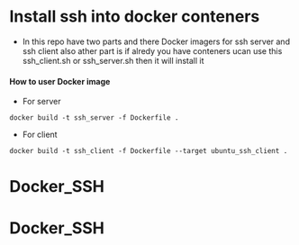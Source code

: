 # Install ssh into docker conteners

+ In this repo have two parts and there Docker imagers for ssh server and ssh client also ather part is if alredy you have conteners ucan use this ssh_client.sh or ssh_server.sh then it will install it

#### How to user Docker image

+ For server
~~~ Docker
docker build -t ssh_server -f Dockerfile .
~~~

+ For client
~~~ Docker
docker build -t ssh_client -f Dockerfile --target ubuntu_ssh_client . 
~~~

# Docker_SSH
# Docker_SSH
